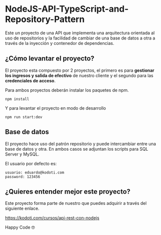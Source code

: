# NodeJS-API-TypeScript-and-Repository-Pattern
Este un proyecto de una API que implementa una arquitectura orientada al uso de repositorios y la facilidad de cambiar de una base de datos a otra a través de la inyección y contenedor de dependencias.

## ¿Cómo levantar el proyecto?
El proyecto esta compuesto por 2 proyectos, el primero es para **gestionar los ingresos y salida de efectivo** de nuestro cliente y el segundo para las **credenciales de acceso**.

Para ambos proyectos deberán instalar los paquetes de npm.

```
npm install
```

Y para levantar el proyecto en modo de desarrollo

```
npm run start:dev
```

## Base de datos
El proyecto hace uso del patrón repositorio y puede intercambiar entre una base de datos y otra. En ambos casos se adjuntan los scripts para SQL Server y MySQL.

El usuario por defecto es:

```
usuario: eduardo@kodoti.com
password: 123456
```


## ¿Quieres entender mejor este proyecto?
Este proyecto forma parte de nuestro que puedes adquirir a través del siguiente enlace.

https://kodoti.com/cursos/api-rest-con-nodejs

Happy Code 🤓
